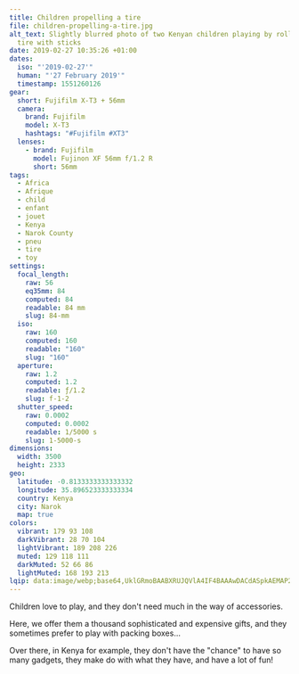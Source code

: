 ```yaml
---
title: Children propelling a tire
file: children-propelling-a-tire.jpg
alt_text: Slightly blurred photo of two Kenyan children playing by rolling a
  tire with sticks
date: 2019-02-27 10:35:26 +01:00
dates:
  iso: "'2019-02-27'"
  human: "'27 February 2019'"
  timestamp: 1551260126
gear:
  short: Fujifilm X-T3 + 56mm
  camera:
    brand: Fujifilm
    model: X-T3
    hashtags: "#Fujifilm #XT3"
  lenses:
    - brand: Fujifilm
      model: Fujinon XF 56mm f/1.2 R
      short: 56mm
tags:
  - Africa
  - Afrique
  - child
  - enfant
  - jouet
  - Kenya
  - Narok County
  - pneu
  - tire
  - toy
settings:
  focal_length:
    raw: 56
    eq35mm: 84
    computed: 84
    readable: 84 mm
    slug: 84-mm
  iso:
    raw: 160
    computed: 160
    readable: "160"
    slug: "160"
  aperture:
    raw: 1.2
    computed: 1.2
    readable: ƒ/1.2
    slug: f-1-2
  shutter_speed:
    raw: 0.0002
    computed: 0.0002
    readable: 1/5000 s
    slug: 1-5000-s
dimensions:
  width: 3500
  height: 2333
geo:
  latitude: -0.8133333333333332
  longitude: 35.896523333333334
  country: Kenya
  city: Narok
  map: true
colors:
  vibrant: 179 93 108
  darkVibrant: 28 70 104
  lightVibrant: 189 208 226
  muted: 129 118 111
  darkMuted: 52 66 86
  lightMuted: 168 193 213
lqip: data:image/webp;base64,UklGRmoBAABXRUJQVlA4IF4BAAAwDACdASpkAEMAP2WiuVizLSYjtfYMWmAsiWVs0FuLAgAUCOCwdefP6zbi4/EOxXe7wpeYHdX0Qd/VkbM4oGSpTXnuVErNw31sK85XafBxAGsn9hhAlrg7Zc6q4d6MRu1951HtZTFgN0+AANnE0IVG3/Q2+ssxaEzTbk/GAvzH4VTjJ8KgZh6W4h4KX19ZcwbmlYBUZ5mRorNdLjfYnpKjDaqHRKkIUrXaLGN5c8YpTP1iUXF1+3OgS318pySmACsVUrWEmJdIW3Q0gM0HzB7/k/VPd2QVV3sgr/nHkLUWCSVmbmDHnV+2gIC7yBuZzb9U741vR8Sl5uEomLKFijgVDuQ8qKsHEfNEVEL6eJLYC3MHaM8YpcOCWCzVnr2O0EFUqinFcrhNnFfhnAvFZQjeOXztrXZkH4aUrd5S89bvkdsX1je0vuan0ejjfb8v2kogB5tL2MvpDB8WnFgAAA==
---
```


Children love to play, and they don't need much in the way of accessories.

Here, we offer them a thousand sophisticated and expensive gifts, and they sometimes prefer to play with packing boxes...

Over there, in Kenya for example, they don't have the "chance" to have so many gadgets, they make do with what they have, and have a lot of fun!
